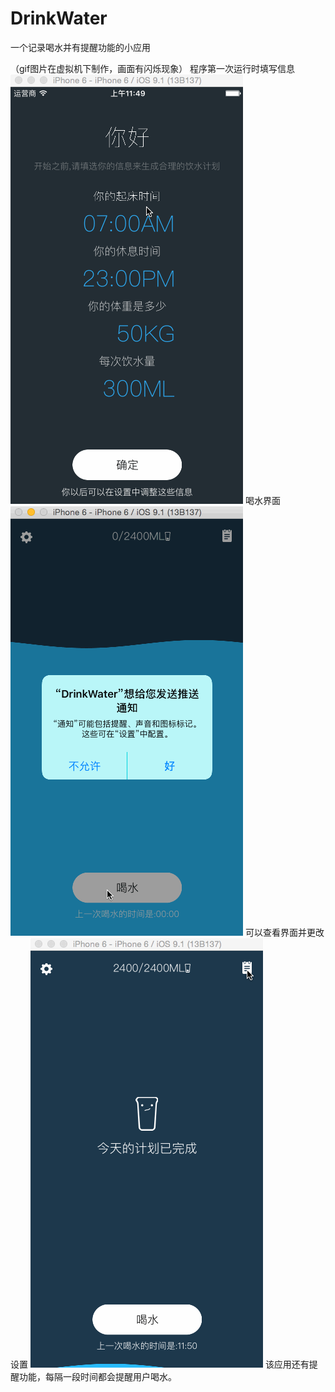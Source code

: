 # DrinkWater
一个记录喝水并有提醒功能的小应用

（gif图片在虚拟机下制作，画面有闪烁现象）
程序第一次运行时填写信息
![gif](https://github.com/lingyou8086/drinkWater/blob/master/img/2.gif)
喝水界面
![gif](https://github.com/lingyou8086/drinkWater/blob/master/img/3.gif)
可以查看界面并更改设置
![gif](https://github.com/lingyou8086/drinkWater/blob/master/img/4.gif)
该应用还有提醒功能，每隔一段时间都会提醒用户喝水。
